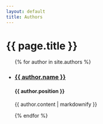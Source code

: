 ```yaml
---
layout: default
title: Authors
---
```

<h1 class="page-heading">{{ page.title }}</h1>

<ul>
  {% for author in site.authors %}
    <li>
      <h3><a href="{{ author.url | relative_url }}">{{ author.name }}</a></h3>
      <h4>{{ author.position }}</h4>
      <p>{{ author.content | markdownify }}</p>
    </li>
  {% endfor %}
</ul>